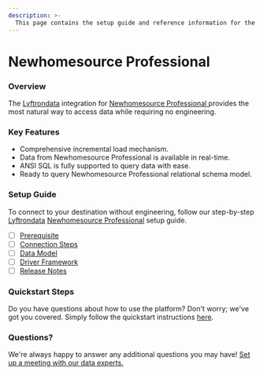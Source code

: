```yaml
---
description: >-
  This page contains the setup guide and reference information for the Newhomesource Professional source connector.
---
```


# Newhomesource Professional

### Overview

The [Lyftrondata](https://www.lyftrondata.com/) integration for [Newhomesource Professional](https://www.lyftrondata.com/integration/newhomesource-professional/)[ ](https://www.lyftrondata.com/integration/newhomesource-professional/)provides the most natural way to access data while requiring no engineering.

### Key Features

* Comprehensive incremental load mechanism.
* Data from Newhomesource Professional is available in real-time.&#x20;
* ANSI SQL is fully supported to query data with ease.
* Ready to query Newhomesource Professional relational schema model.

### Setup Guide

To connect to your destination without engineering, follow our step-by-step [Lyftrondata](https://www.lyftrondata.com/)  [Newhomesource Professional](https://www.lyftrondata.com/integration/newhomesource-professional/) setup guide.

* [ ] [Prerequisite](../../marketing-analytics/newhomesource-professional/prerequisite.md)
* [ ] [Connection Steps](../../marketing-analytics/newhomesource-professional/connection-steps.md)
* [ ] [Data Model](../../marketing-analytics/newhomesource-professional/data-model/)
* [ ] [Driver Framework](../../marketing-analytics/newhomesource-professional/driver-framework/)
* [ ] [Release Notes](../../marketing-analytics/newhomesource-professional/release-notes.md)

### Quickstart Steps

Do you have questions about how to use the platform? Don't worry; we've got you covered. Simply follow the quickstart instructions [here](../../../quickstart-steps.md).

### Questions? <a href="#questions" id="questions"></a>

We're always happy to answer any additional questions you may have! [Set up a meeting with our data experts.](https://www.lyftrondata.com/book-a-meeting/)

